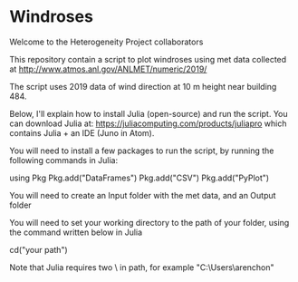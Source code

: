 # Windroses

Welcome to the Heterogeneity Project collaborators

This repository contain a script to plot windroses using met data collected at http://www.atmos.anl.gov/ANLMET/numeric/2019/

The script uses 2019 data of wind direction at 10 m height near building 484.

Below, I'll explain how to install Julia (open-source) and run the script.
You can download Julia at:
https://juliacomputing.com/products/juliapro
which contains Julia + an IDE (Juno in Atom).

You will need to install a few packages to run the script, by running the following commands in Julia:

using Pkg
Pkg.add("DataFrames")
Pkg.add("CSV")
Pkg.add("PyPlot")

You will need to create an Input folder with the met data, and an Output folder

You will need to set your working directory to the path of your folder, using the command written below in Julia

cd("your path")

Note that Julia requires two \\ in path, for example "C:\\Users\\arenchon"
